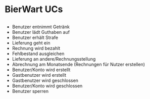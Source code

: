 # BierWart UCs


## 


 - Benutzer entnimmt Getränk
 - Benutzer lädt Guthaben auf
 - Benutzer erhält Strafe
 - Lieferung geht ein
 - Rechnung wird bezahlt
 - Fehlbestand ausgleichen
 - Lieferung an andere/Rechnungsstellung
 - Abrechnung am Monatsende (Rechnungen für Nutzer erstellen)
 - Benutzer/Konto wird erstellt
 - Gastbenutzer wird erstellt
 - Gastbenutzer wird geschlossen
 - Benutzer/Konto wird geschlossen
 - Benutzer sperren
